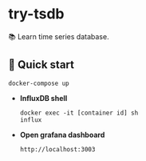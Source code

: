 # try-tsdb
:books: Learn time series database.

## 🚀 Quick start

```
docker-compose up
```

-  **InfluxDB shell**
    ```
    docker exec -it [container id] sh
    influx
    ```
-  **Open grafana dashboard**
    ```
    http://localhost:3003
    ```
